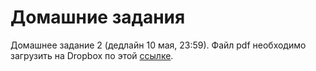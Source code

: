 # Домашние задания

Домашнее задание 2 (дедлайн 10 мая, 23:59). Файл pdf необходимо загрузить на Dropbox по этой [ссылке](https://www.dropbox.com/request/y0ldPOso4aU9dnm4tdCE).